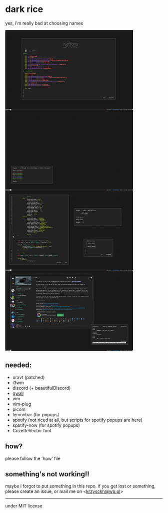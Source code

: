 # dark rice

yes, i'm really bad at choosing names

![img](https://raw.githubusercontent.com/krzysckh/darkrice/master/what.png)


## needed:

- urxvt (patched)
- i3wm
- discord (+ beautifulDiscord)
- [gwall](https://gist.github.com/krzysckh/938593f83fe482049877040b4faf15d0)
- vim
- vim-plug
- picom
- lemonbar (for popups)
- spotify (not riced at all, but scripts for spotify popups are here)
- spotify-now (for spotify popups)
- CozetteVector font

## how?

please follow the 'how' file

## something's not working!!

maybe i forgot to put something in this repo. if you get lost or something, please create an issue, or mail me on \<krzysckh@wp.pl\>

----

under MIT license

